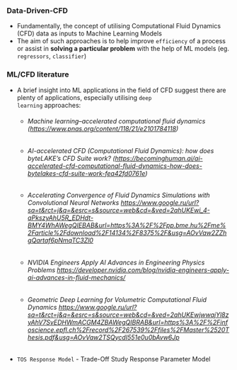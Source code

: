 ### Data-Driven-CFD
- Fundamentally, the concept of utilising Computational Fluid Dynamics (CFD) data as inputs to Machine Learning Models
- The aim of such approaches is to help improve <code>efficiency</code> of a process or assist in **solving a particular problem** with the help of ML models (eg. <code>regressors</code>, <code>classifier</code>)

### ML/CFD literature 
- A brief insight into ML applications in the field of CFD suggest there are plenty of applications, especially utilising <code>deep learning</code> approaches:

  - ###### Machine learning–accelerated computational fluid dynamics (https://www.pnas.org/content/118/21/e2101784118)
  - ###### AI-accelerated CFD (Computational Fluid Dynamics): how does byteLAKE’s CFD Suite work? (https://becominghuman.ai/ai-accelerated-cfd-computational-fluid-dynamics-how-does-bytelakes-cfd-suite-work-fea42fd0761e)
  - ###### Accelerating Convergence of Fluid Dynamics Simulations with Convolutional Neural Networks https://www.google.ru/url?sa=t&rct=j&q=&esrc=s&source=web&cd=&ved=2ahUKEwi_4-aPkszyAhU5R_EDHdt-BMY4WhAWegQIEBAB&url=https%3A%2F%2Fpp.bme.hu%2Fme%2Farticle%2Fdownload%2F14134%2F8375%2F&usg=AOvVaw2ZZhgQartaf6pNmqTC3Zl0
  - ###### NVIDIA Engineers Apply AI Advances in Engineering Physics Problems https://developer.nvidia.com/blog/nvidia-engineers-apply-ai-advances-in-fluid-mechanics/
  - ###### Geometric Deep Learning for Volumetric Computational Fluid Dynamics https://www.google.ru/url?sa=t&rct=j&q=&esrc=s&source=web&cd=&ved=2ahUKEwjwwajYl8zyAhV7SvEDHWmACGM4ZBAWegQIBRAB&url=https%3A%2F%2Finfoscience.epfl.ch%2Frecord%2F267539%2Ffiles%2FMaster%2520Thesis.pdf&usg=AOvVaw2TSQycdI551e0u0bAvw6Jp

- <code>TOS Response Model</code> - Trade-Off Study Response Parameter Model 
